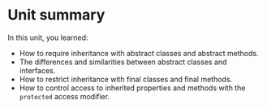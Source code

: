 # Unit summary

In this unit, you learned:

-   How to require inheritance with abstract classes and abstract methods.
-   The differences and similarities between abstract classes and interfaces.
-   How to restrict inheritance with final classes and final methods.
-   How to control access to inherited properties and methods with the `protected` access modifier.
